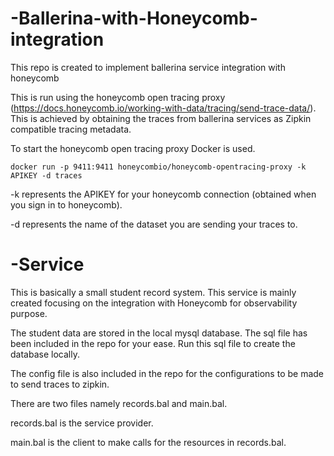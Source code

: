# -Ballerina-with-Honeycomb-integration
This repo is created to implement ballerina service integration with honeycomb

This is run using the honeycomb open tracing proxy (https://docs.honeycomb.io/working-with-data/tracing/send-trace-data/). 
This is achieved by obtaining the traces from ballerina services as Zipkin compatible tracing metadata.

To start the honeycomb open tracing proxy Docker is used. 
    
    docker run -p 9411:9411 honeycombio/honeycomb-opentracing-proxy -k APIKEY -d traces 

  -k represents the APIKEY for your honeycomb connection (obtained when you sign in to honeycomb).
  
  -d represents the name of the dataset you are sending your traces to.
  
  
# -Service 
This is basically a small student record system. This service is mainly created focusing on the integration with Honeycomb for observability purpose. 

The student data are stored in the local mysql database.
The sql file has been included in the repo for your ease.
Run this sql file to create the database locally.

The config file is also included in the repo for the configurations to be made to send traces to zipkin.

There are two files namely records.bal and main.bal.


records.bal is the service provider.

main.bal is the client to make calls for the resources in records.bal.
    




